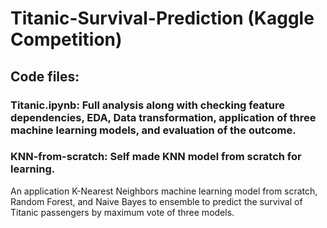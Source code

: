 # Titanic-Survival-Prediction (Kaggle Competition)
## Code files:
### Titanic.ipynb: Full analysis along with checking feature dependencies, EDA, Data transformation, application of three machine learning models, and evaluation of the outcome.
### KNN-from-scratch: Self made KNN model from scratch for learning.
An application K-Nearest Neighbors machine learning model from scratch, Random Forest, and Naive Bayes to ensemble  to predict the survival of Titanic passengers by maximum vote of three models.
